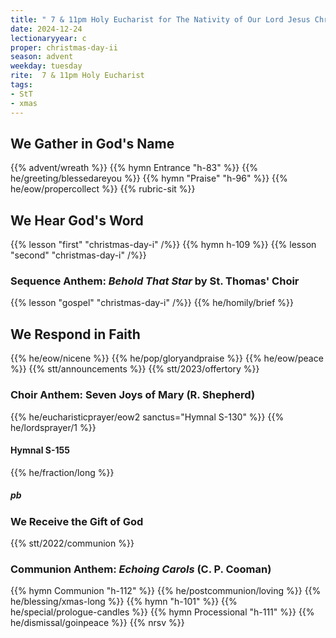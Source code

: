 ```yaml
---
title: " 7 & 11pm Holy Eucharist for The Nativity of Our Lord Jesus Christ: Christmas Day"
date: 2024-12-24
lectionaryyear: c
proper: christmas-day-ii
season: advent
weekday: tuesday
rite:  7 & 11pm Holy Eucharist
tags:
- StT
- xmas
---
```

## We Gather in God's Name
{{% advent/wreath %}}
{{% hymn Entrance "h-83" %}}
{{% he/greeting/blessedareyou %}}
{{% hymn "Praise" "h-96" %}}
{{% he/eow/propercollect %}}
{{% rubric-sit %}}
## We Hear God's Word
{{% lesson "first" "christmas-day-i" /%}}
{{% hymn h-109 %}}
{{% lesson "second" "christmas-day-i" /%}}
### Sequence Anthem: _Behold That Star_ by St. Thomas' Choir
{{% lesson "gospel" "christmas-day-i" /%}}
{{% he/homily/brief %}}
## We Respond in Faith
{{% he/eow/nicene %}}
{{% he/pop/gloryandpraise %}}
{{% he/eow/peace %}}
{{% stt/announcements %}}
{{% stt/2023/offertory %}}
### Choir Anthem: Seven Joys of Mary (R. Shepherd)
{{% he/eucharisticprayer/eow2 sanctus="Hymnal S-130" %}}
{{% he/lordsprayer/1 %}}
#### Hymnal S-155
{{% he/fraction/long %}}
##### pb
### We Receive the Gift of God
{{% stt/2022/communion %}}
### Communion Anthem: _Echoing Carols_ (C. P. Cooman)
{{% hymn Communion "h-112" %}}
{{% he/postcommunion/loving %}}
{{% he/blessing/xmas-long %}}
{{% hymn "h-101" %}}
{{% he/special/prologue-candles %}}
{{% hymn Processional "h-111" %}}
{{% he/dismissal/goinpeace %}}
{{% nrsv %}}

